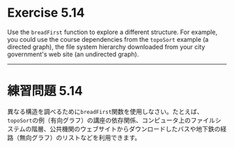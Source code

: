 # Exercise 5.14
Use the `breadFirst` function to explore a different structure. For example, you could use the course dependencies from the `topoSort` example (a directed graph), the file system hierarchy downloaded from your city government's web site (an undirected graph).

---
# 練習問題 5.14
異なる構造を調べるために`breadFirst`関数を使用しなさい。たとえば、`topoSort`の例（有向グラフ）の講座の依存関係、コンピュータ上のファイルシステムの階層、公共機関のウェブサイトからダウンロードしたバスや地下鉄の経路（無向グラフ）のリストなどを利用できます。
